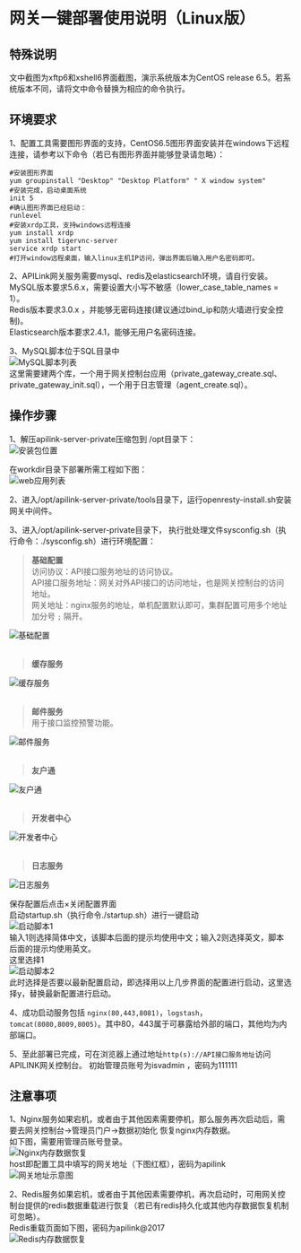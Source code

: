 # 网关一键部署使用说明（Linux版）
## 特殊说明 
文中截图为xftp6和xshell6界面截图，演示系统版本为CentOS release 6.5。若系统版本不同，请将文中命令替换为相应的命令执行。
## 环境要求
1、配置工具需要图形界面的支持，CentOS6.5图形界面安装并在windows下远程连接，请参考以下命令（若已有图形界面并能够登录请忽略）：
```
#安装图形界面
yum groupinstall "Desktop" "Desktop Platform" " X window system"
#安装完成，启动桌面系统
init 5
#确认图形界面已经启动：
runlevel
#安装xrdp工具，支持windows远程连接
yum install xrdp
yum install tigervnc-server 
service xrdp start
#打开window远程桌面，输入linux主机IP访问，弹出界面后输入用户名密码即可。
```  

2、APILink网关服务需要mysql、redis及elasticsearch环境，请自行安装。  
MySQL版本要求5.6.x，需要设置大小写不敏感（lower_case_table_names = 1）。  
Redis版本要求3.0.x ，并能够无密码连接(建议通过bind_ip和防火墙进行安全控制)。  
Elasticsearch版本要求2.4.1，能够无用户名密码连接。   

3、MySQL脚本位于SQL目录中  
![MySQL脚本列表](images/deploy2.1.png)  
这里需要建两个库，一个用于网关控制台应用（private_gateway_create.sql、private_gateway_init.sql），一个用于日志管理（agent_create.sql）。

## 操作步骤
1、解压apilink-server-private压缩包到 /opt目录下：  
![安装包位置](images/deploy3.1.png)  

在workdir目录下部署所需工程如下图：  
![web应用列表](images/deploy3.2.png) 

2、进入/opt/apilink-server-private/tools目录下，运行openresty-install.sh安装网关中间件。  

3、进入/opt/apilink-server-private目录下，
执行批处理文件sysconfig.sh（执行命令：./sysconfig.sh）进行环境配置：  
> **基础配置**  
访问协议：API接口服务地址的访问协议。  
API接口服务地址：网关对外API接口的访问地址，也是网关控制台的访问地址。  
网关地址：nginx服务的地址，单机配置默认即可，集群配置可用多个地址加分号 `;` 隔开。  

![基础配置](images/deploy3.3.png)  
<br/>
> **缓存服务**  

![缓存服务](images/deploy3.4.png)  
<br/>
> **邮件服务**  
用于接口监控预警功能。  

![邮件服务](images/deploy3.5.png)  
<br/>
> **友户通**  

![友户通](images/deploy3.6.png)  
<br/>
> **开发者中心**  

![开发者中心](images/deploy3.7.png)  
<br/>
> **日志服务**  

![日志服务](images/deploy3.8.png)  

保存配置后点击×关闭配置界面  
启动startup.sh（执行命令./startup.sh）进行一键启动  
![启动脚本1](images/deploy3.9.png)  
输入1则选择简体中文，该脚本后面的提示均使用中文；输入2则选择英文，脚本后面的提示均使用英文。  
这里选择1  
![启动脚本2](images/deploy3.10.png)  
此时选择是否要以最新配置启动，即选择用以上几步界面的配置进行启动，这里选择y，替换最新配置进行启动。
  
4、成功启动服务包括 `nginx(80,443,8081)`，`logstash`，`tomcat(8080,8009,8005)`。其中80，443属于可暴露给外部的端口，其他均为内部端口。
  
5、至此部署已完成，可在浏览器上通过地址`http(s)://API接口服务地址`访问APILINK网关控制台。
初始管理员账号为isvadmin ，密码为111111

## 注意事项
1、Nginx服务如果宕机，或者由于其他因素需要停机，那么服务再次启动后，需要去网关控制台->管理员门户->数据初始化 恢复nginx内存数据。  
如下图，需要用管理员账号登录。  
![Nginx内存数据恢复](images/deploy4.1.png)  
host即配置工具中填写的网关地址（下图红框），密码为apilink  
![网关地址示意图](images/deploy4.2.png)  

2、Redis服务如果宕机，或者由于其他因素需要停机，再次启动时，可用网关控制台提供的redis数据重载进行恢复（若已有redis持久化或其他内存数据恢复机制可忽略）。  
Redis重载页面如下图，密码为apilink@2017  
![Redis内存数据恢复](images/deploy4.3.png) 
